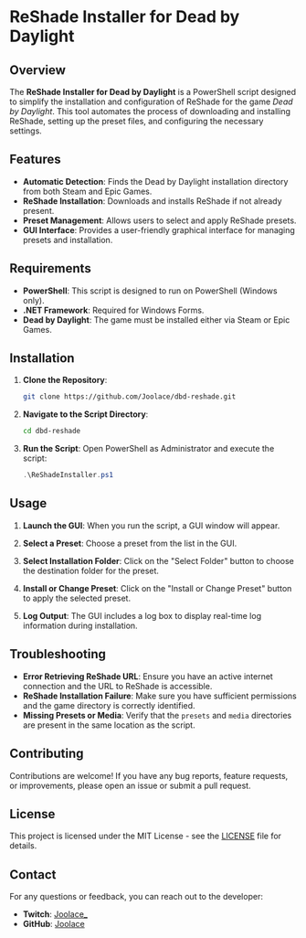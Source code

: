 # ReShade Installer for Dead by Daylight

## Overview

The **ReShade Installer for Dead by Daylight** is a PowerShell script designed to simplify the installation and configuration of ReShade for the game *Dead by Daylight*. This tool automates the process of downloading and installing ReShade, setting up the preset files, and configuring the necessary settings.

## Features

- **Automatic Detection**: Finds the Dead by Daylight installation directory from both Steam and Epic Games.
- **ReShade Installation**: Downloads and installs ReShade if not already present.
- **Preset Management**: Allows users to select and apply ReShade presets.
- **GUI Interface**: Provides a user-friendly graphical interface for managing presets and installation.

## Requirements

- **PowerShell**: This script is designed to run on PowerShell (Windows only).
- **.NET Framework**: Required for Windows Forms.
- **Dead by Daylight**: The game must be installed either via Steam or Epic Games.

## Installation

1. **Clone the Repository**:
    ```bash
    git clone https://github.com/Joolace/dbd-reshade.git
    ```

2. **Navigate to the Script Directory**:
    ```bash
    cd dbd-reshade
    ```

3. **Run the Script**:
    Open PowerShell as Administrator and execute the script:
    ```powershell
    .\ReShadeInstaller.ps1
    ```

## Usage

1. **Launch the GUI**: When you run the script, a GUI window will appear.
   
2. **Select a Preset**: Choose a preset from the list in the GUI.

3. **Select Installation Folder**: Click on the "Select Folder" button to choose the destination folder for the preset.

4. **Install or Change Preset**: Click on the "Install or Change Preset" button to apply the selected preset.

5. **Log Output**: The GUI includes a log box to display real-time log information during installation.

## Troubleshooting

- **Error Retrieving ReShade URL**: Ensure you have an active internet connection and the URL to ReShade is accessible.
- **ReShade Installation Failure**: Make sure you have sufficient permissions and the game directory is correctly identified.
- **Missing Presets or Media**: Verify that the `presets` and `media` directories are present in the same location as the script.

## Contributing

Contributions are welcome! If you have any bug reports, feature requests, or improvements, please open an issue or submit a pull request.

## License

This project is licensed under the MIT License - see the [LICENSE](LICENSE) file for details.

## Contact

For any questions or feedback, you can reach out to the developer:

- **Twitch**: [Joolace_](https://twitch.tv/joolace_)
- **GitHub**: [Joolace](https://github.com/Joolace)
